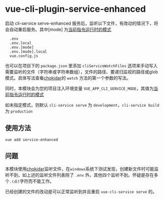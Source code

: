 # vue-cli-plugin-service-enhanced

启动 cli-service serve-enhanced 服务后，监听以下文件，有改动的情况下，将会自动重启服务。其中\[mode] 为[当前指令运行时的模式](https://cli.vuejs.org/zh/guide/mode-and-env.html)

```
  .env
  .env.local
  .env.[mode]
  .env.[mode].local
  vue.config.js
```

也可以在项目下的 `package.json` 里添加 `cliServiceWatchFiles` 选项来手动写入需要监听的文件（字符串或字符串数组），文件的路径、要递归监视的路径或glob模式。具体写法查看[chokidar](https://github.com/paulmillr/chokidar#api)的 `watch` 方法的第一个参数的写法。

同时，本模块会为您的项目注入环境变量 `VUE_APP_CLI_SERVICE_MODE`，其值为[当前指令运行时的模式](https://cli.vuejs.org/zh/guide/mode-and-env.html)

如未指定模式，则默认 `cli-service serve` 为 `development`，`cli-service build` 为 `production`

## 使用方法

```
vue add service-enhanced
```

## 问题

本模块使用[chokidar](https://github.com/paulmillr/chokidar)监听文件，在`windows`系统下测试发现，创建新文件时可能监听不到，如上述的监听文件列表除了 `.env` 外，其他四个监听不到。怀疑是存在多个`.(点)`字符而不能工作。

已经创建的文件的改动是可以正常监听到并且重启 `vue-cli-service serve` 的。
